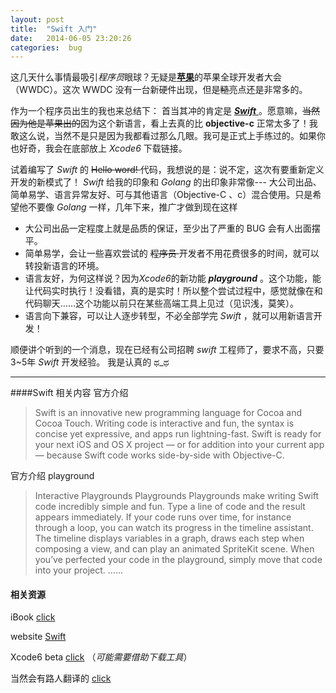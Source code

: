 ```yaml
---
layout: post
title:  "Swift 入门"
date:   2014-06-05 23:20:26
categories:  bug
---
```



这几天什么事情最吸引*程序员*眼球？无疑是[**苹果**](https://www.apple.com/cn/)的苹果全球开发者大会（WWDC）。这次 WWDC 没有一台新硬件出现，但是<STRIKE>糙</STRIKE>亮点还是非常多的。

作为一个程序员出生的我也来总结下：
首当其冲的肯定是 [ ***Swift*** ](https://developer.apple.com/library/prerelease/ios/documentation/Swift/Conceptual/Swift_Programming_Language/GuidedTour.html#//apple_ref/doc/uid/TP40014097-CH2) 。愿意嘛，<STRIKE>当然因为他是苹果出的</STRIKE>因为这个新语言，看上去真的比 **objective-c** 正常太多了！我敢这么说，当然不是只是因为我都看过那么几眼。我可是正式上手练过的。如果你也好奇，我会在底部放上 *Xcode6* 下载链接。

试着编写了 *Swift* 的 <STRIKE> Hello word! </STRIKE> 代码，我想说的是：说不定，这次有要重新定义开发的新模式了！ *Swift* 给我的印象和 *Golang* 的出印象非常像--- 大公司出品、简单易学、语言异常友好、可与其他语言（Objective-C 、c）混合使用。只是希望他不要像 *Golang* 一样，几年下来，推广才做到现在这样

* 大公司出品一定程度上就是品质的保证，至少出了严重的 BUG 会有人出面摆平。
* 简单易学，会让一些喜欢尝试的  <STRIKE> 程序员 </STRIKE> 开发者不用花费很多的时间，就可以转投新语言的环境。
* 语言友好，为何这样说？因为*Xcode6*的新功能 ***playground*** 。这个功能，能让代码实时执行！没看错，真的是实时！所以整个尝试过程中，感觉就像在和代码聊天……这个功能以前只在某些高端工具上见过（见识浅，莫笑）。
* 语言向下兼容，可以让人逐步转型，不必全部学完 *Swift* ，就可以用新语言开发！

顺便讲个听到的一个消息，现在已经有公司招聘 *swift* 工程师了，要求不高，只要 3~5年 *Swift* 开发经验。 我是认真的  ಥ_ಥ 

-------------
####Swift 相关内容
官方介绍
> Swift is an innovative new programming language for Cocoa and Cocoa Touch. Writing code is interactive and fun, the syntax is concise yet expressive, and apps run lightning-fast. Swift is ready for your next iOS and OS X project — or for addition into your current app — because Swift code works side-by-side with Objective-C.

官方介绍 playground
> Interactive Playgrounds
Playgrounds
Playgrounds make writing Swift code incredibly simple and fun. Type a line of code and the result appears immediately. If your code runs over time, for instance through a loop, you can watch its progress in the timeline assistant. The timeline displays variables in a graph, draws each step when composing a view, and can play an animated SpriteKit scene. When you’ve perfected your code in the playground, simply move that code into your project. …… 

#### 相关资源

<The Swift Programming Language> iBook [click](https://itunes.apple.com/us/book/the-swift-programming-language/id881256329?mt=11)

website [Swift](https://developer.apple.com/swift/)

Xcode6 beta [click](http://adcdownload.apple.com//wwdc_2014/xcode_6_beta_ie8g3n/xcode_6_beta.dmg)  （*可能需要借助下载工具*）

当然会有路人翻译的 [click](http://numbbbbb.github.io/the-swift-programming-language-in-chinese/)


